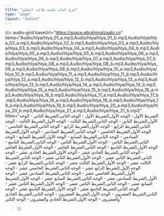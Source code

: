 ```yaml
---
title: "شرح كتاب حلية طالب العلم"
type: "page"
layout: "audios"
--- 
```


 
{{< audio-grid 
  baseUrl="https://space.ebrahimalzaabi.co"
  items="Audio/hlya/hlya_01_a.mp3,Audio/hlya/hlya_01_b.mp3,Audio/hlya/hlya_02_a.mp3,Audio/hlya/hlya_02_b.mp3,Audio/hlya/hlya_03_a.mp3,Audio/hlya/hlya_03_b.mp3,Audio/hlya/hlya_04_a.mp3,Audio/hlya/hlya_04_b.mp3,Audio/hlya/hlya_05_a.mp3,Audio/hlya/hlya_05_b.mp3,Audio/hlya/hlya_06_a.mp3,Audio/hlya/hlya_06_b.mp3,Audio/hlya/hlya_07_a.mp3,Audio/hlya/hlya_07_b.mp3,Audio/hlya/hlya_08_a.mp3,Audio/hlya/hlya_08_b.mp3,Audio/hlya/hlya_09_a.mp3,Audio/hlya/hlya_09_b.mp3,Audio/hlya/hlya_10_a.mp3,Audio/hlya/hlya_10_b.mp3,Audio/hlya/hlya_11_a.mp3,Audio/hlya/hlya_11_b.mp3,Audio/hlya/hlya_12_a.mp3,Audio/hlya/hlya_12_b.mp3,Audio/hlya/hlya_13_a.mp3,Audio/hlya/hlya_13_b.mp3,Audio/hlya/hlya_14_a.mp3,Audio/hlya/hlya_14_b.mp3,Audio/hlya/hlya_15_a.mp3,Audio/hlya/hlya_15_b.mp3,Audio/hlya/hlya_16_a.mp3,Audio/hlya/hlya_16_b.mp3,Audio/hlya/hlya_17_a.mp3,Audio/hlya/hlya_17_b.mp3,Audio/hlya/hlya_18_a.mp3,Audio/hlya/hlya_18_b.mp3,Audio/hlya/hlya_19_a.mp3,Audio/hlya/hlya_19_b.mp3,Audio/hlya/hlya_20_a.mp3,Audio/hlya/hlya_20_b.mp3,Audio/hlya/hlya_21_a.mp3,Audio/hlya/hlya_21_b.mp3"
  titles="الشريط الأول - الوجه الأول,الشريط الأول - الوجه الثاني,الشريط الثاني - الوجه الأول,الشريط الثاني - الوجه الثاني,الشريط الثالث - الوجه الأول,الشريط الثالث - الوجه الثاني,الشريط الرابع - الوجه الأول,الشريط الرابع - الوجه الثاني,الشريط الخامس - الوجه الأول,الشريط الخامس - الوجه الثاني,الشريط السادس - الوجه الأول,الشريط السادس - الوجه الثاني,الشريط السابع - الوجه الأول,الشريط السابع - الوجه الثاني,الشريط الثامن - الوجه الأول,الشريط الثامن - الوجه الثاني,الشريط التاسع - الوجه الأول,الشريط التاسع - الوجه الثاني,الشريط العاشر - الوجه الأول,الشريط العاشر - الوجه الثاني,الشريط الحادي عشر - الوجه الأول,الشريط الحادي عشر - الوجه الثاني,الشريط الثاني عشر - الوجه الأول,الشريط الثاني عشر - الوجه الثاني,الشريط الثالث عشر - الوجه الأول,الشريط الثالث عشر - الوجه الثاني,الشريط الرابع عشر - الوجه الأول,الشريط الرابع عشر - الوجه الثاني,الشريط الخامس عشر - الوجه الأول,الشريط الخامس عشر - الوجه الثاني,الشريط السادس عشر - الوجه الأول,الشريط السادس عشر - الوجه الثاني,الشريط السابع عشر - الوجه الأول,الشريط السابع عشر - الوجه الثاني,الشريط الثامن عشر - الوجه الأول,الشريط الثامن عشر - الوجه الثاني,الشريط التاسع عشر - الوجه الأول,الشريط التاسع عشر - الوجه الثاني,الشريط العشرون - الوجه الأول,الشريط العشرون - الوجه الثاني,الشريط الحادي والعشرون - الوجه الأول,الشريط الحادي والعشرون - الوجه الثاني"
>}} 